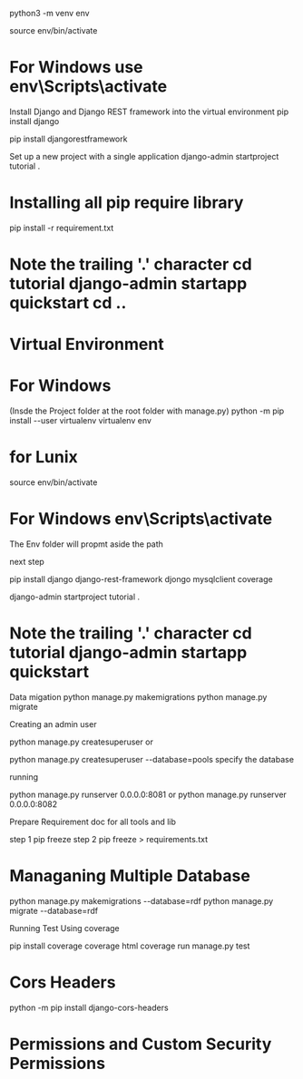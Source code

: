 python3 -m venv env 

source env/bin/activate   
# For Windows use env\Scripts\activate

Install Django and Django REST framework into the virtual environment
pip install django 

pip install djangorestframework

Set up a new project with a single application
django-admin startproject tutorial . 
# Installing all pip require library

pip install -r requirement.txt

# Note the trailing '.' character cd tutorial django-admin startapp quickstart cd ..

# Virtual Environment

# For Windows

(Insde the Project folder at the root folder with manage.py) python -m pip install --user virtualenv virtualenv env

# for Lunix 

source env/bin/activate

# For Windows env\Scripts\activate

The Env folder will propmt aside the path

next step

pip install django django-rest-framework djongo mysqlclient coverage

django-admin startproject tutorial . 

# Note the trailing '.' character cd tutorial django-admin startapp quickstart

Data migation
python manage.py makemigrations python manage.py migrate

Creating an admin user

python manage.py createsuperuser or

python manage.py createsuperuser --database=pools specify the database

running

python manage.py runserver 0.0.0.0:8081 or  python manage.py runserver 0.0.0.0:8082 

Prepare Requirement doc for all tools and lib

step 1 pip freeze step 2 pip freeze > requirements.txt

# Managaning Multiple Database


python manage.py makemigrations --database=rdf
python manage.py migrate --database=rdf

Running Test Using coverage

pip install coverage
coverage html
coverage run manage.py test

# Cors Headers

python -m pip install django-cors-headers


# Permissions and Custom Security Permissions


